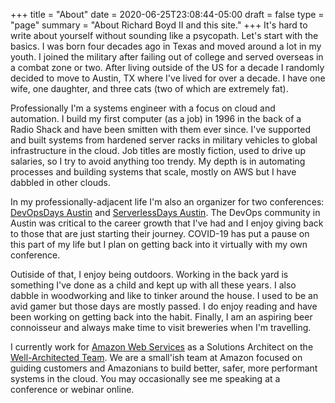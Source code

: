 +++
title = "About"
date = 2020-06-25T23:08:44-05:00
draft = false
type = "page"
summary = "About Richard Boyd II and this site."
+++
It's hard to write about yourself without sounding like a psycopath. Let's start with the basics. I was born four decades ago in Texas and moved around a lot in my youth. I joined the military after failing out of college and served overseas in a combat zone or two. After living outside of the US for a decade I randomly decided to move to Austin, TX where I've lived for over a decade. I have one wife, one daughter, and three cats (two of which are extremely fat).

Professionally I'm a systems engineer with a focus on cloud and automation. I build my first computer (as a job) in 1996 in the back of a Radio Shack and have been smitten with them ever since. I've supported and built systems from hardened server racks in military vehicles to global infrastructure in the cloud. Job titles are mostly fiction, used to drive up salaries, so I try to avoid anything too trendy. My depth is in automating processes and building systems that scale, mostly on AWS but I have dabbled in other clouds. 

In my professionally-adjacent life I'm also an organizer for two conferences: [DevOpsDays Austin](https://devopsdays.org/events/2019-austin/welcome/) and [ServerlessDays Austin](https://atx.serverlessdays.io/). The DevOps community in Austin was critical to the career growth that I've had and I enjoy giving back to those that are just starting their journey. COVID-19 has put a pause on this part of my life but I plan on getting back into it virtually with my own conference.

Outiside of that, I enjoy being outdoors. Working in the back yard is something I've done as a child and kept up with all these years. I also dabble in woodworking and like to tinker around the house. I used to be an avid gamer but those days are mostly passed. I do enjoy reading and have been working on getting back into the habit. Finally, I am an aspiring beer connoisseur and always make time to visit breweries when I'm travelling.

I currently work for [Amazon Web Services](https://aws.amazon.com/) as a Solutions Architect on the [Well-Architected Team](https://aws.amazon.com/architecture/well-architected/). We are a small'ish team at Amazon focused on guiding customers and Amazonians to build better, safer, more performant systems in the cloud. You may occasionally see me speaking at a conference or webinar online.